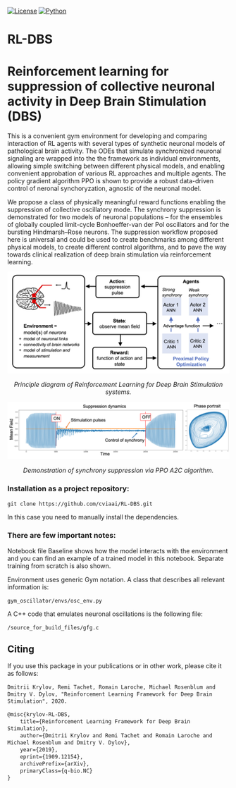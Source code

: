 [![License](https://img.shields.io/github/license/analysiscenter/pydens.svg)](https://www.apache.org/licenses/LICENSE-2.0)
[![Python](https://img.shields.io/badge/python-3.6-blue.svg)](https://python.org)

# RL-DBS
# Reinforcement learning for suppression of collective neuronal activity in Deep Brain Stimulation (DBS)

This is a convenient gym environment for developing and comparing interaction of RL agents with several types of synthetic neuronal models of pathological brain activity. The ODEs that simulate synchronized neuronal signaling are wrapped into the the framework as individual environments, allowing simple switching between different physical models, and enabling convenient approbation of various RL approaches and multiple agents. The policy gradient algorithm PPO is shown to provide a robust data-driven control of neronal synchoryzation, agnostic of the neuronal model. 

We propose a class of physically meaningful reward functions enabling the suppression of collective oscillatory mode. The synchrony suppression is demonstrated for two models of neuronal populations – for the ensembles of globally coupled limit-cycle Bonhoeffer-van der Pol oscillators and for the bursting Hindmarsh–Rose neurons. The suppression workflow proposed here is universal and could be used to create benchmarks among different physical models, to create different control algorithms, and to pave the way towards clinical realization of deep brain stimulation via reinforcement learning. 




<p align="center">
<img src="RL-DBS-diagram.png" alt>
</p>
<p align="center">
<em>Principle diagram of Reinforcement Learning for Deep Brain Stimulation systems.</em>
</p>

<p align="center">
<img src="RL-DBS-demo.png" alt>
</p>
<p align="center">
<em>Demonstration of synchrony suppression via PPO A2C algorithm.</em>
</p>




### Installation as a project repository:

```
git clone https://github.com/cviaai/RL-DBS.git
```

In this case you need to manually install the dependencies.

### There are few important notes:

Notebook file Baseline shows how the model interacts with the environment and you can find an example of a trained model in this notebook. Separate training from scratch is also shown.

Environment uses generic Gym notation. A class that describes all relevant information is:
```
gym_oscillator/envs/osc_env.py
```
A C++ code that emulates neuronal oscillations is the following file:
```
/source_for_build_files/gfg.c
```
## Citing 

If you use this package in your publications or in other work, please cite it as follows:

```
Dmitrii Krylov, Remi Tachet, Romain Laroche, Michael Rosenblum and Dmitry V. Dylov, "Reinforcement Learning Framework for Deep Brain Stimulation", 2020.
```

```
@misc{krylov-RL-DBS,
    title={Reinforcement Learning Framework for Deep Brain Stimulation},
    author={Dmitrii Krylov and Remi Tachet and Romain Laroche and Michael Rosenblum and Dmitry V. Dylov},
    year={2019},
    eprint={1909.12154},
    archivePrefix={arXiv},
    primaryClass={q-bio.NC}
}


```
